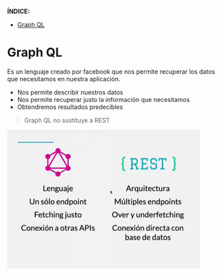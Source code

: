 **ÍNDICE:**

- [Graph QL](#graph-ql)

# Graph QL

Es un lenguaje creado por facebook que nos permite recuperar los datos que necesitamos en nuestra aplicación.

- Nos permite describir nuestros datos
- Nos permite recuperar justo la información que necesitamos
- Obtendremos resultados predecibles

> Graph QL no sustituye a REST

<img src="../utils/images/graph.png" />
